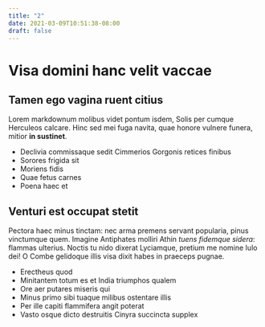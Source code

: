 ```yaml
---
title: "2"
date: 2021-03-09T10:51:38-08:00
draft: false
---
```


# Visa domini hanc velit vaccae

## Tamen ego vagina ruent citius

Lorem markdownum molibus videt pontum isdem, Solis per cumque Herculeos calcare.
Hinc sed mei fuga navita, quae honore vulnere funera, mitior **in sustinet**.

- Declivia commissaque sedit Cimmerios Gorgonis retices finibus
- Sorores frigida sit
- Moriens fidis
- Quae fetus carnes
- Poena haec et

## Venturi est occupat stetit

Pectora haec minus tinctam: nec arma premens servant popularia, pinus vinctumque
quem. Imagine Antiphates molliri Athin *tuens fidemque sidera*: flammas
ulterius. Noctis tu nido dixerat Lyciamque, pretium me nomine Iulo dei! O Combe
gelidoque illis visa dixit habes in praeceps pugnae.

- Erectheus quod
- Minitantem totum es et India triumphos qualem
- Ore aer putares miseris qui
- Minus primo sibi tuaque milibus ostentare illis
- Per ille capiti flammifera angit poterat
- Vasto osque dicto destruitis Cinyra succincta supplex
